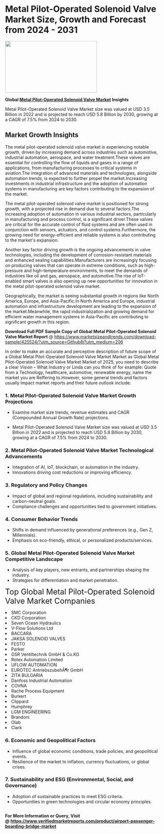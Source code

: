 <H1>Metal Pilot-Operated Solenoid Valve Market Size, Growth and Forecast from 2024 - 2031</H1><img class="aligncenter size-medium wp-image-584254" src="https://thirdeyenews.in/wp-content/uploads/2024/09/Global-Market-Research-300x168.jpeg" alt="" width="300" height="168" /><p><strong>Global&nbsp;<a href="https://www.marketsizeandtrends.com/download-sample/425524/?utm_source=Github8j?utm_medium=206">Metal Pilot-Operated Solenoid Valve Market</a> Insights</strong></p><p>Metal Pilot-Operated Solenoid Valve Market size was valued at USD 3.5 Billion in 2022 and is projected to reach USD 5.8 Billion by 2030, growing at a CAGR of 7.5% from 2024 to 2030.</p><p><h2>Market Growth Insights</h2> The metal pilot-operated solenoid valve market is experiencing notable growth, driven by increasing demand across industries such as automotive, industrial automation, aerospace, and water treatment.These valves are essential for controlling the flow of liquids and gases in a range of applications, from manufacturing processes to critical systems in aviation.The integration of advanced materials and technologies, alongside automation trends, is expected to further propel the market.Increasing investments in industrial infrastructure and the adoption of automation systems in manufacturing are key factors contributing to the expansion of the market. <p>The metal pilot-operated solenoid valve market is positioned for strong growth, with a projected rise in demand due to several factors.The increasing adoption of automation in various industrial sectors, particularly in manufacturing and process control, is a significant driver.These valves are critical for the accurate control of fluid systems and are often used in conjunction with sensors, actuators, and control systems.Furthermore, the growing need for energy-efficient and reliable systems is also contributing to the market's expansion.</p> <p>Another key factor driving growth is the ongoing advancements in valve technologies, including the development of corrosion-resistant materials and enhanced sealing capabilities.Manufacturers are increasingly focusing on producing valves that can operate in extreme conditions, such as high-pressure and high-temperature environments, to meet the demands of industries like oil and gas, aerospace, and automotive.The rise of IoT-enabled smart valves is also opening up new opportunities for innovation in the metal pilot-operated solenoid valve market.</p> <p>Geographically, the market is seeing substantial growth in regions like North America, Europe, and Asia-Pacific.In North America and Europe, industrial automation and infrastructure development are leading to the expansion of the market.Meanwhile, the rapid industrialization and growing demand for efficient water management systems in Asia-Pacific are contributing to significant growth in this region.</p> </p><p><span class=""><strong>Download Full PDF Sample Copy of Global Metal Pilot-Operated Solenoid Valve Market Report</strong> @ <a href="https://www.marketsizeandtrends.com/download-sample/425524/?utm_source=Github8j?utm_medium=206" target="_blank">https://www.marketsizeandtrends.com/download-sample/425524/?utm_source=Github8j?utm_medium=206</a></span></p><p>In order to make an accurate and perceptive description of future scope of a Global&nbsp;Metal Pilot-Operated Solenoid Valve Market Market as Global&nbsp;Metal Pilot-Operated Solenoid Valve Market Market of 2025, you need to describe a clear Vision &ndash; What Industry or Linda can you think of for example: Quote from a Technology, healthcare, automotive, renewable energy, name the market you are Reffering to.However, some general trends and factors usually impact market reports and their future outlook include:</p><h3>1.&nbsp;<strong>Metal Pilot-Operated Solenoid Valve Market Growth Projections</strong></h3><ul><li>Examine market size trends, revenue estimates and CAGR (Compounded Annual Growth Rate) projections.</li><li><p>Metal Pilot-Operated Solenoid Valve Market size was valued at USD 3.5 Billion in 2022 and is projected to reach USD 5.8 Billion by 2030, growing at a CAGR of 7.5% from 2024 to 2030.</p></li></ul><h3>2.&nbsp;<strong>Metal Pilot-Operated Solenoid Valve Market Technological Advancements</strong></h3><ul><li>Integration of AI, IoT, blockchain, or automation in the industry.</li><li>Innovations driving cost reductions or improving efficiency.</li></ul><h3>3.&nbsp;<strong>Regulatory and Policy Changes</strong></h3><ul><li>Impact of global and regional regulations, including sustainability and carbon-neutral goals.</li><li>Compliance challenges and opportunities tied to government initiatives.</li></ul><h3>4.&nbsp;<strong>Consumer Behavior Trends</strong></h3><ul><li>Shifts in demand influenced by generational preferences (e.g., Gen Z, Millennials).</li><li>Emphasis on eco-friendly, ethical, or personalized products/services.</li></ul><h3>5.&nbsp;<strong>Global Metal Pilot-Operated Solenoid Valve Market Competitive Landscape</strong></h3><ul><li>Analysis of key players, new entrants, and partnerships shaping the industry.</li><li>Strategies for differentiation and market penetration.</li></ul><p data-pm-slice="1 1 []"><span style="color: inherit; font-family: inherit; font-size: 25px;">Top Global Metal Pilot-Operated Solenoid Valve Market Companies</span></p><div class="" data-test-id=""><p><li>SMC Corporation</li><li> CKD Corporation</li><li> Seven Ocean Hydraulics</li><li> V-Flow Solutions Ltd</li><li> BACCARA</li><li> JAKSA SOLENOID VALVES</li><li> FESTO</li><li> Parker</li><li> GSR Ventiltechnik GmbH & Co.KG</li><li> Rotex Automation Limited</li><li> UFLOW AUTOMATION</li><li> EUROTEC AntriebszubehÃ¶r GmbH</li><li> ZITA BULGARIA</li><li> Danfoss Industrial Automation</li><li> COVNA</li><li> Rache Process Equipment</li><li> Burkert</li><li> Clippard</li><li> Humphrey</li><li> LGM ENGINEERING</li><li> Brandoni</li><li> Olab</li><li> Clark</li></p></div><h3>6.&nbsp;<strong>Economic and Geopolitical Factors</strong></h3><ul><li>Influence of global economic conditions, trade policies, and geopolitical events.</li><li>Resilience of the market to inflation, currency fluctuations, or global crises.</li></ul><h3>7.&nbsp;<strong>Sustainability and ESG (Environmental, Social, and Governance)</strong></h3><ul><li>Adoption of sustainable practices to meet ESG criteria.</li><li>Opportunities in green technologies and circular economy principles.</li></ul><h2><strong style="font-size: 14px;">For More Information or Query, Visit @&nbsp;</strong><a style="background-color: #ffffff; font-size: 14px;" href="https://www.marketsizeandtrends.com/report/metal-pilot-operated-solenoid-valve-market/" target="_blank">https://www.verifiedmarketreports.com/product/airport-passenger-boarding-bridge-market</a></h2>